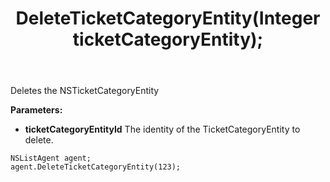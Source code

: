 ﻿---
uid: crmscript_ref_NSListAgent_DeleteTicketCategoryEntity
title: DeleteTicketCategoryEntity(Integer ticketCategoryEntity);
intellisense: NSListAgent.DeleteTicketCategoryEntity
keywords: NSListAgent, DeleteTicketCategoryEntity
so.topic: reference
---

Deletes the NSTicketCategoryEntity
  
**Parameters:**
 - **ticketCategoryEntityId** The identity of the TicketCategoryEntity to delete.

```crmscript
NSListAgent agent;
agent.DeleteTicketCategoryEntity(123);
```


